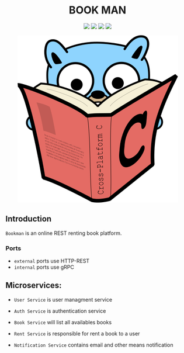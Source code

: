 <!-- TITLE -->
<h1 align="center">BOOK MAN</h1>

<!-- BADGES -->
<p align="center">
  <img src="https://img.shields.io/github/release/mohammadne/bookman.svg?style=for-the-badge">
  <img src="https://img.shields.io/github/license/mohammadne/bookman?style=for-the-badge">
  <img src="https://img.shields.io/github/stars/mohammadne/bookman?style=for-the-badge">
  <img src="https://img.shields.io/github/downloads/mohammadne/bookman/total.svg?style=for-the-badge">
</p>

<!-- Overview -->
<p align="center">
  <img src="assets/bookman.png" />
</p>

## Introduction

`Bookman` is an online REST renting book platform.

### Ports
- `external` ports use HTTP-REST 
- `internal` ports use gRPC 

## Microservices:

- `User Service`
is user managment service

- `Auth Service`
is authentication service

- `Book Service`
will list all availables books

- `Rent Service`
is responsible for rent a book to a user

- `Notification Service`
contains email and other means notification

